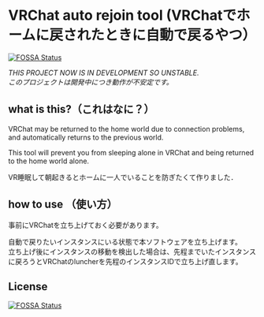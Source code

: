 # VRChat auto rejoin tool (VRChatでホームに戻されたときに自動で戻るやつ）
[![FOSSA Status](https://app.fossa.io/api/projects/git%2Bgithub.com%2Fbootjp%2Fvrc_auto_rejoin_tool.svg?type=shield)](https://app.fossa.io/projects/git%2Bgithub.com%2Fbootjp%2Fvrc_auto_rejoin_tool?ref=badge_shield)


*THIS PROJECT NOW IS IN DEVELOPMENT SO UNSTABLE.*  
*このプロジェクトは開発中につき動作が不安定です。*

## what is this?（これはなに？）

VRChat may be returned to the home world due to connection problems, and automatically returns to the previous world.

This tool will prevent you from sleeping alone in VRChat and being returned to the home world alone.

VR睡眠して朝起きるとホームに一人でいることを防ぎたくて作りました．

## how to use （使い方）
事前にVRChatを立ち上げておく必要があります。  

自動で戻りたいインスタンスにいる状態で本ソフトウェアを立ち上げます。  
立ち上げ後にインスタンスの移動を検出した場合は、先程までいたインスタンスに戻ろうとVRChatのluncherを先程のインスタンスIDで立ち上げ直します。


## License
[![FOSSA Status](https://app.fossa.io/api/projects/git%2Bgithub.com%2Fbootjp%2Fvrc_auto_rejoin_tool.svg?type=large)](https://app.fossa.io/projects/git%2Bgithub.com%2Fbootjp%2Fvrc_auto_rejoin_tool?ref=badge_large)
